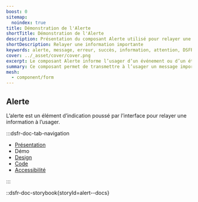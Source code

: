 ```yaml
---
boost: 0
sitemap:
  noindex: true
title: Démonstration de l'Alerte
shortTitle: Démonstration de l'Alerte
description: Présentation du composant Alerte utilisé pour relayer une information importante à l’usager de façon contextuelle sans interrompre sa navigation.
shortDescription: Relayer une information importante
keywords: alerte, message, erreur, succès, information, attention, DSFR, accessibilité, interface
cover: ../_asset/cover/cover.png
excerpt: Le composant Alerte informe l’usager d’un événement ou d’un état du système, comme une erreur, une confirmation ou une information complémentaire, de manière non bloquante.
summary: Ce composant permet de transmettre à l’usager un message important en lien avec une action ou un état du système, sans interrompre sa tâche. Il est utilisé dans des contextes variés, comme un formulaire ou un événement technique. Il propose plusieurs variations (succès, erreur, information, attention), deux tailles, et des règles éditoriales strictes pour garantir une communication claire, courtoise et accessible.
mesh:
  - component/form
---
```


## Alerte

L’alerte est un élément d’indication poussé par l’interface pour relayer une information à l’usager.

:::dsfr-doc-tab-navigation

- [Présentation](../index.md)
- Démo
- [Design](../design/index.md)
- [Code](../code/index.md)
- [Accessibilité](../accessibility/index.md)

:::

::dsfr-doc-storybook{storyId=alert--docs}
